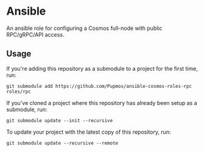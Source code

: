 # Ansible

An ansible role for configuring a Cosmos full-node with public RPC/gRPC/API access.

## Usage

If you're adding this repository as a submodule to a project for the first time, run:

```console
git submodule add https://github.com/Pupmos/ansible-cosmos-roles-rpc roles/rpc
```

If you've cloned a project where this repository has already been setup as a submodule, run:

```console
git submodule update --init --recursive
```

To update your project with the latest copy of this repository, run:

```console
git submodule update --recursive --remote
```
